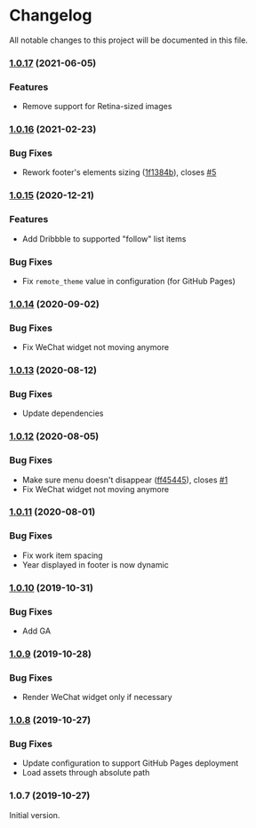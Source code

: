 # Changelog

All notable changes to this project will be documented in this file.

### [1.0.17](https://github.com/JunPeiKatkoi/bay/compare/v1.0.16...v1.0.17) (2021-06-05)

### Features

- Remove support for Retina-sized images

### [1.0.16](https://github.com/JunPeiKatkoi/bay/compare/v1.0.15...v1.0.16) (2021-02-23)

### Bug Fixes

- Rework footer's elements sizing ([1f1384b](https://github.com/JunPeiKatkoi/bay/commit/1f1384b2cfc07bc152cb8e44756e5a0fcbfbef11)), closes [#5](https://github.com/JunPeiKatkoi/bay/issues/5)

### [1.0.15](https://github.com/JunPeiKatkoi/bay/compare/v1.0.14...v1.0.15) (2020-12-21)

### Features

- Add Dribbble to supported "follow" list items

### Bug Fixes

- Fix `remote_theme` value in configuration (for GitHub Pages)

### [1.0.14](https://github.com/JunPeiKatkoi/bay/compare/v1.0.13...v1.0.14) (2020-09-02)

### Bug Fixes

- Fix WeChat widget not moving anymore

### [1.0.13](https://github.com/JunPeiKatkoi/bay/compare/v1.0.12...v1.0.13) (2020-08-12)

### Bug Fixes

- Update dependencies

### [1.0.12](https://github.com/JunPeiKatkoi/bay/compare/v1.0.11...v1.0.12) (2020-08-05)

### Bug Fixes

- Make sure menu doesn't disappear ([ff45445](https://github.com/JunPeiKatkoi/bay/commit/ff45445761314a9b4a9b1e53f04c040ab2b62e3f)), closes [#1](https://github.com/JunPeiKatkoi/bay/issues/1)
- Fix WeChat widget not moving anymore

### [1.0.11](https://github.com/JunPeiKatkoi/bay/compare/v1.0.10...v1.0.11) (2020-08-01)

### Bug Fixes

- Fix work item spacing
- Year displayed in footer is now dynamic

### [1.0.10](https://github.com/JunPeiKatkoi/bay/compare/v1.0.9...v1.0.10) (2019-10-31)

### Bug Fixes

- Add GA

### [1.0.9](https://github.com/JunPeiKatkoi/bay/compare/v1.0.8...v1.0.9) (2019-10-28)

### Bug Fixes

- Render WeChat widget only if necessary

### [1.0.8](https://github.com/JunPeiKatkoi/bay/compare/v1.0.7...v1.0.8) (2019-10-27)

### Bug Fixes

- Update configuration to support GitHub Pages deployment
- Load assets through absolute path

### 1.0.7 (2019-10-27)

Initial version.
